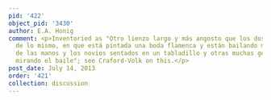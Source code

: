 ```yaml
---
pid: '422'
object_pid: '3430'
author: E.A. Honig
comment: <p>Inventoried as "Otro lienzo largo y más angosto que los dos, con moldura
  de lo mismo, en que está pintada una boda flamenca y están bailando muchas mujeres
  de las manos y los novios sentados en un tabladillo y otras muchas gentes en corro
  mirando el baile"; see Craford-Volk on this.</p>
post_date: July 14, 2013
order: '421'
collection: discussion
---
```

